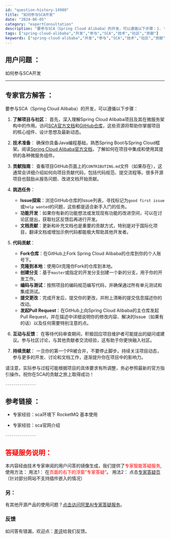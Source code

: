 ```yaml
---
id: "question-history-14980"
title: "如何参与SCA开发"
date: "2024-06-05"
category: "expertConsultation"
description: "要参与SCA（Spring Cloud Alibaba）的开发，可以遵循以下步骤：1. **了解项目与社区**：   首先，深入理解Spring Cloud Alibaba项目及其在微服务架构中的作用。访问[SCA官方文档](https://spring-cloud-alibaba-group.gi"
tags: ["spring-cloud-alibaba","开发","参与","SCA","技术","社区","贡献"]
keywords: ["spring-cloud-alibaba","开发","参与","SCA","技术","社区","贡献"]
---
```


## 用户问题 ： 
 如何参与SCA开发  

---------------
## 专家官方解答 ：

要参与SCA（Spring Cloud Alibaba）的开发，可以遵循以下步骤：

1. **了解项目与社区**：
   首先，深入理解Spring Cloud Alibaba项目及其在微服务架构中的作用。访问[SCA官方文档](https://spring-cloud-alibaba-group.github.io/spring-cloud-alibaba/en-US/)和[GitHub仓库](https://github.com/alibaba/spring-cloud-alibaba)，这些资源将帮助你掌握项目的核心组件、设计思想及最新动态。

2. **技术准备**：
   确保你具备Java编程基础，熟悉Spring Boot与Spring Cloud框架。阅读[Spring Cloud Alibaba官方文档](https://github.com/alibaba/spring-cloud-alibaba/tree/master/docs/en-US)，了解如何在项目中集成和使用其提供的各种微服务组件。

3. **贡献指南**：
   查看项目GitHub页面上的`CONTRIBUTING.md`文件（如果存在），这通常会详细介绍如何向项目贡献代码，包括代码规范、提交流程等。很多开源项目也鼓励从报告问题、改进文档开始贡献。

4. **挑选任务**：
   - **Issue探索**：浏览GitHub仓库的Issue列表，寻找标记为`good first issue`或`help wanted`的问题，这些都是适合新手入门的任务。
   - **功能开发**：如果你有新的功能想法或发现现有功能的改进空间，可以在讨论区提出，获取社区反馈后再进行开发。
   - **文档贡献**：更新和补充文档也是重要的贡献方式，特别是对于国际化项目，翻译文档或增加示例代码都能极大帮助其他开发者。

5. **代码贡献**：
   - **Fork仓库**：在GitHub上Fork Spring Cloud Alibaba的仓库到你的个人账号下。
   - **克隆到本地**：使用Git克隆你Fork的仓库到本地。
   - **创建分支**：基于`master`或指定的开发分支创建一个新的分支，用于你的开发工作。
   - **编码与测试**：按照项目的编码规范编写代码，并确保通过所有单元测试和集成测试。
   - **提交更改**：完成开发后，提交你的更改，并附上清晰的提交信息描述你的改动。
   - **发起Pull Request**：在GitHub上向Spring Cloud Alibaba的主仓库发起Pull Request，并在描述中详细说明你的修改内容、解决的Issue（如果有的话）以及任何需要特别注意的点。

6. **互动与反馈**：
   在等待代码审查期间，积极回应项目维护者可能提出的疑问或建议。参与社区讨论，与其他贡献者交流经验，这有助于你更快融入社区。

7. **持续贡献**：
   一旦你的第一个PR被合并，不要停止脚步。持续关注项目动态，参与更多的开发、讨论和文档工作，逐渐提升你在项目中的影响力。

请注意，实际参与过程可能根据项目的具体要求有所调整，务必参照最新的官方指引操作。祝你在SCA的贡献之旅上取得成功！


<font color="#949494">---------------</font> 


## 参考链接 ：

* 专家经验：sca环境下 RocketMQ 基本使用 
 
 * 专家经验：sca官网介绍 


 <font color="#949494">---------------</font> 
 


## <font color="#FF0000">答疑服务说明：</font> 

本内容经由技术专家审阅的用户问答的镜像生成，我们提供了<font color="#FF0000">专家智能答疑服务</font>,使用方法：
用法1： 在<font color="#FF0000">页面的右下的浮窗”专家答疑“</font>。
用法2： 点击[专家答疑页](https://answer.opensource.alibaba.com/docs/intro)（针对部分网站不支持插件嵌入的情况）
### 另：


有其他开源产品的使用问题？[点击访问阿里AI专家答疑服务](https://answer.opensource.alibaba.com/docs/intro)。
### 反馈
如问答有错漏，欢迎点：[差评](https://ai.nacos.io/user/feedbackByEnhancerGradePOJOID?enhancerGradePOJOId=15085)给我们反馈。

